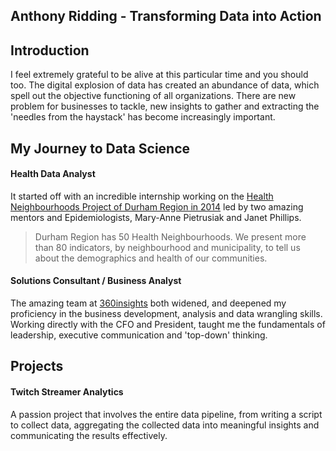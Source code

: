 ## Anthony Ridding - Transforming Data into Action


## Introduction
I feel extremely grateful to be alive at this particular time and you should too. The digital explosion of data has created an abundance of data, which spell out the objective functioning of all organizations. There are new problem for businesses to tackle, new insights to gather and extracting the 'needles from the haystack' has become increasingly important.  


## **My Journey to Data Science**

#### **Health Data Analyst**
It started off with an incredible internship working on the [Health Neighbourhoods Project of Durham Region in 2014](https://www.durham.ca/en/health-and-wellness/health-neighbourhoods.aspx) led by two amazing mentors and Epidemiologists, Mary-Anne Pietrusiak and Janet Phillips. 

> Durham Region has 50 Health Neighbourhoods. We present more than 80 indicators, by neighbourhood and municipality, to tell us about the demographics and health of our communities.


#### **Solutions Consultant / Business Analyst**
The amazing team at [360insights](https://360insights.com/) both widened, and deepened my proficiency in the business development, analysis and data wrangling skills. Working directly with the CFO and President, taught me the fundamentals of leadership, executive communication and 'top-down' thinking. 



## Projects

#### **Twitch Streamer Analytics**
A passion project that involves the entire data pipeline, from writing a script to collect data, aggregating the collected data into meaningful insights and communicating the results effectively. 
